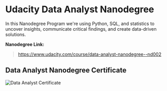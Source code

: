 # Udacity Data Analyst Nanodegree

In this Nanodegree Program we're using Python, SQL, and statistics 
to uncover insights, communicate critical findings, and create data-driven solutions.

**Nanodegree Link:**
> https://www.udacity.com/course/data-analyst-nanodegree--nd002

## Data Analyst Nanodegree Certificate
![Data Analyst Certificate](https://user-images.githubusercontent.com/33187812/63758162-a558a380-c8bb-11e9-9e28-1fa39814b520.png)

